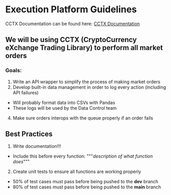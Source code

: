 # Execution Platform Guidelines
CCTX Documentation can be found here: [CCTX Documentation](https://docs.ccxt.com/en/latest/)
## We will be using CCTX (CryptoCurrency eXchange Trading Library) to perform all market orders
### Goals:
1. Write an API wrapper to simplify the process of making market orders
2. Develop built-in data management in order to log every action (including API failures)
  * Will probably format data into CSVs with Pandas
  * These logs will be used by the Data Control team
4. Make sure orders interops with the queue properly if an order fails

## Best Practices
1. Write documentation!!!
  * Include this before every function: """*description of what function does*"""
2. Create unit tests to ensure all functions are working properly
  * 50% of test cases must pass before being pushed to the **dev** branch
  * 80% of test cases must pass before being pushed to the **main** branch

